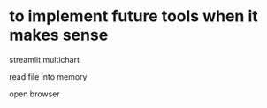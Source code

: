 # to implement future tools when it makes sense

streamlit multichart

read file into memory

open browser
